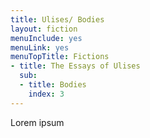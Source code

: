 ```yaml
---
title: Ulises/ Bodies
layout: fiction
menuInclude: yes
menuLink: yes
menuTopTitle: Fictions
- title: The Essays of Ulises
  sub:
  - title: Bodies
    index: 3
---
```


Lorem ipsum
